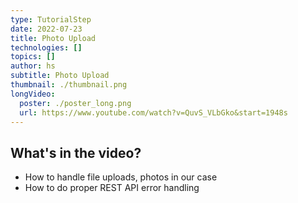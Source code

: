 ```yaml
---
type: TutorialStep
date: 2022-07-23
title: Photo Upload
technologies: []
topics: []
author: hs
subtitle: Photo Upload
thumbnail: ./thumbnail.png
longVideo:
  poster: ./poster_long.png
  url: https://www.youtube.com/watch?v=QuvS_VLbGko&start=1948s
---
```


## What's in the video?

* How to handle file uploads, photos in our case
* How to do proper REST API error handling
